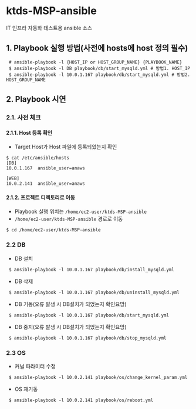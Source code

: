 # ktds-MSP-ansible
IT 인프라 자동화 테스트용 ansible 소스

## 1. Playbook 실행 방법(사전에 hosts에 host 정의 필수)

```shell
 # ansible-playbook -l {HOST_IP or HOST_GROUP_NAME} {PLAYBOOK_NAME} 
 $ ansible-playbook -l DB playbook/db/start_mysqld.yml # 방법1. HOST_IP 
 $ ansible-playbook -l 10.0.1.167 playbook/db/start_mysqld.yml # 방법2. HOST_GROUP_NAME
```

## 2. Playbook 시연
### 2.1. 사전 체크
#### 2.1.1. Host 등록 확인
 * Target Host가 Host 파일에 등록되었는지 확인
```shell
$ cat /etc/ansible/hosts 
[DB]
10.0.1.167	ansible_user=anaws

[WEB]
10.0.2.141	ansible_user=anaws
```

#### 2.1.2. 프로젝트 디렉토리로 이동
* Playbook 실행 위치는 `/home/ec2-user/ktds-MSP-ansible`
* `/home/ec2-user/ktds-MSP-ansible` 경로로 이동

```shell
$ cd /home/ec2-user/ktds-MSP-ansible
```

### 2.2 DB 

 * DB 설치
```shell
 $ ansible-playbook -l 10.0.1.167 playbook/db/install_mysqld.yml
```

 * DB 삭제

```shell
 $ ansible-playbook -l 10.0.1.167 playbook/db/uninstall_mysqld.yml
```

 * DB 기동(오류 발생 시 DB설치가 되었는지 확인요망)

```shell
 $ ansible-playbook -l 10.0.1.167 playbook/db/start_mysqld.yml
```

 * DB 중지(오류 발생 시 DB설치가 되었는지 확인요망)

```shell
 $ ansible-playbook -l 10.0.1.167 playbook/db/stop_mysqld.yml
```

### 2.3 OS

 * 커널 파라미터 수정

```shell
 $ ansible-playbook -l 10.0.2.141 playbook/os/change_kernel_param.yml
```

 * OS 재기동

```shell
 $ ansible-playbook -l 10.0.2.141 playbook/os/reboot.yml
```


